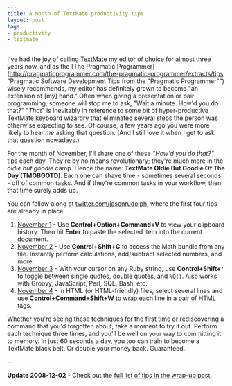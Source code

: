 ```yaml
---
title: A month of TextMate productivity tips
layout: post
tags:
- productivity
- textmate
---
```

I've had the joy of calling [TextMate](http://macromates.com/ "TextMate — The Missing Editor for Mac OS X") my editor of choice for almost three years now, and as the [The Pragmatic Programmer](http://pragmaticprogrammer.com/the-pragmatic-programmer/extracts/tips "Pragmatic Software Development Tips from the "Pragmatic Programmer"") wisely recommends, my editor has definitely grown to become "an extension of [my] hand."  Often when giving a presentation or pair programming, someone will stop me to ask, "Wait a minute. How'd you do that?" "*That*" is inevitably in reference to some bit of hyper-productive TextMate keyboard wizardry that eliminated several steps the person was otherwise expecting to see. Of course, a few years ago you were more likely to hear *me* asking that question. (And I still love it when I get to ask that question nowadays.)

For the month of November, I'll share one of these *"How'd you do that?"* tips each day. They're by no means revolutionary; they're much more in the *oldie but goodie* camp.  Hence the name: **TextMate Oldie But Goodie Of The Day (TMOBGOTD)**. Each one can shave time - sometimes several seconds - off of common tasks.  And if they're common tasks in your workflow, then that time surely adds up.  

You can follow along at [twitter.com/jasonrudolph](http://twitter.com/jasonrudolph "Twitter / Jason Rudolph"), where the first four tips are already in place.

1. [November 1](http://twitter.com/jasonrudolph/status/985128152 "Twitter / jasonrudolph: TMOBGOTD #1: TextMate Oldie But Goodie Of The Day") - Use **Control+Option+Command+V** to view your clipboard history. Then hit **Enter** to paste the selected item into the current document.
2. [November 2](http://twitter.com/jasonrudolph/status/986324036 "Twitter / jasonrudolph: TMOBGOTD #2: TextMate Oldie But Goodie Of The Day") - Use **Control+Shift+C** to access the Math bundle from any file. Instantly perform calculations, add/subtract selected numbers, and more.
3. [November 3](http://twitter.com/jasonrudolph/status/987583480 "Twitter / jasonrudolph: TMOBGOTD #3: TextMate Oldie But Goodie Of The Day") - With your cursor on any Ruby string, use **Control+Shift+`'`** to toggle between single quotes, double quotes, and `%Q{}`. Also works with Groovy, JavaScript, Perl, SQL, Bash, etc.
4. [November 4](http://twitter.com/jasonrudolph/status/989258974 "Twitter / jasonrudolph: TMOBGOTD #4: TextMate Oldie But Goodie Of The Day") - In HTML (or HTML-friendly) files, select several lines and use **Control+Command+Shift+W** to wrap each line in a pair of HTML tags.

Whether you're seeing these techniques for the first time or rediscovering a command that you'd forgotten about, take a moment to try it out.  Perform each technique three times, and you'll be well on your way to committing it to memory. In just 60 seconds a day, you too can train to become a TextMate black belt.  Or double your money back.  Guaranteed.

--

**Update 2008-12-02** - Check out the [full list of tips in the wrap-up post](http://jasonrudolph.com/blog/2008/12/02/textmate-oldie-but-goodie-wrap-up/ "jasonrudolph/blog &raquo; TextMate Oldie But Goodie Wrap-up").
